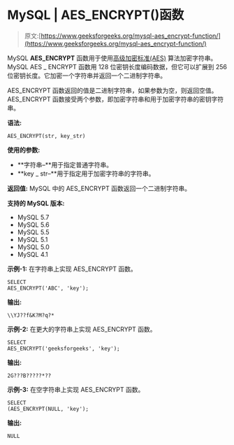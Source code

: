# MySQL | AES_ENCRYPT()函数

> 原文:[https://www.geeksforgeeks.org/mysql-aes_encrypt-function/](https://www.geeksforgeeks.org/mysql-aes_encrypt-function/)

MySQL **AES_ENCRYPT** 函数用于使用[高级加密标准(AES)](https://www.geeksforgeeks.org/difference-between-aes-and-des-ciphers/) 算法加密字符串。MySQL AES _ ENCRYPT 函数用 128 位密钥长度编码数据，但它可以扩展到 256 位密钥长度。它加密一个字符串并返回一个二进制字符串。

AES_ENCRYPT 函数返回的值是二进制字符串，如果参数为空，则返回空值。AES_ENCRYPT 函数接受两个参数，即加密字符串和用于加密字符串的密钥字符串。

**语法:**

```
AES_ENCRYPT(str, key_str)
```

**使用的参数:**

*   **字符串–**用于指定普通字符串。
*   **key _ str–**用于指定用于加密字符串的字符串。

**返回值:**
MySQL 中的 AES_ENCRYPT 函数返回一个二进制字符串。

**支持的 MySQL 版本:**

*   MySQL 5.7
*   MySQL 5.6
*   MySQL 5.5
*   MySQL 5.1
*   MySQL 5.0
*   MySQL 4.1

**示例-1:** 在字符串上实现 AES_ENCRYPT 函数。

```
SELECT
AES_ENCRYPT('ABC', 'key'); 
```

**输出:**

```
\\YJ??f&K?M?q?* 
```

**示例-2:** 在更大的字符串上实现 AES_ENCRYPT 函数。

```
SELECT 
AES_ENCRYPT('geeksforgeeks', 'key'); 
```

**输出:**

```
2G???B?????*?? 
```

**示例-3:** 在空字符串上实现 AES_ENCRYPT 函数。

```
SELECT  
(AES_ENCRYPT(NULL, 'key'); 
```

**输出:**

```
NULL 
```
